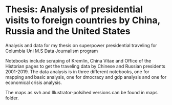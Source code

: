 # Thesis: Analysis of presidential visits to foreign countries by China, Russia and the United States 
 Analysis and data for my thesis on superpower presidential traveling for Columbia Uni M.S Data Journalism program
 
 Notebooks include scraping of Kremlin, China Vitae and Office of the Historian pages to get the traveling data by Chinese and Russian presidents 2001-2019. The data analysis is in three different notebooks, one for mapping and basic analysis, one for dmocracy and gdp analysis and one for economical crisis analysis. 
 
 The maps as svh and Illustrator-polsihed versions can be found in maps folder.
